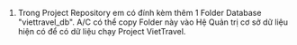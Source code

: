 1. Trong Project Repository em có đính kèm thêm 1 Folder Database "viettravel_db".
   A/C có thể copy Folder này vào Hệ Quản trị cơ sở dữ liệu hiện có để có dữ liệu chạy Project VietTravel.

